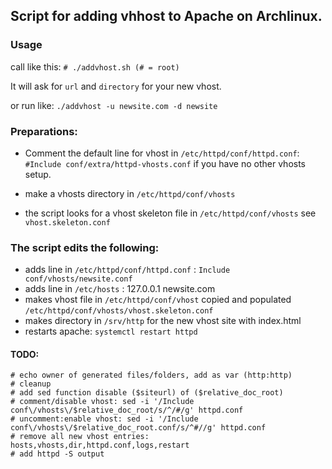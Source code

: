 ## Script for adding vhhost to Apache on Archlinux.

### Usage

call like this: `# ./addvhost.sh (# = root)`

It will ask for `url` and `directory` for your new vhost.

or run like: `./addvhost -u newsite.com -d newsite`

### Preparations:

* Comment the default line for vhost in `/etc/httpd/conf/httpd.conf`: `#Include conf/extra/httpd-vhosts.conf` if you have no other vhosts setup.

* make a vhosts directory in `/etc/httpd/conf/vhosts`

* the script looks for a vhost skeleton file in `/etc/httpd/conf/vhosts` see `vhost.skeleton.conf`


### The script edits the following:

* adds line in `/etc/httpd/conf/httpd.conf` : `Include conf/vhosts/newsite.conf`
* adds line in `/etc/hosts` : 127.0.0.1 newsite.com
* makes vhost file in `/etc/httpd/conf/vhost` copied and populated `/etc/httpd/conf/vhosts/vhost.skeleton.conf`
* makes directory in `/srv/http` for the new vhost site with index.html
* restarts apache: `systemctl restart httpd`


#### TODO: 

	# echo owner of generated files/folders, add as var (http:http)
	# cleanup
	# add sed function disable ($siteurl) of ($relative_doc_root)
	# comment/disable vhost: sed -i '/Include conf\/vhosts\/$relative_doc_root/s/^/#/g' httpd.conf 
	# uncomment:enable vhost: sed -i '/Include conf\/vhosts\/$relative_doc_root.conf/s/^#//g' httpd.conf
	# remove all new vhost entries: hosts,vhosts,dir,httpd.conf,logs,restart
	# add httpd -S output
